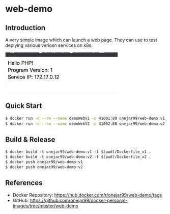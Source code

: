 # web-demo

## Introduction

A very simple image which can launch a web page.
They can use to test deplying various veriosn services on k8s.

![](./figures/i_imgur_com_3RoT0yF.png)

## Quick Start

```bash
$ docker run -d --rm --name demoWebV1 -p 41001:80 onejar99/web-demo:v1   # visit http://127.0.0.1:41001
$ docker run -d --rm --name demoWebV2 -p 41002:80 onejar99/web-demo:v2   # visit http://127.0.0.1:41002
```

## Build & Release

```
$ docker build -t onejar99/web-demo:v1 -f $(pwd)/Dockerfile_v1 .
$ docker build -t onejar99/web-demo:v2 -f $(pwd)/Dockerfile_v2 .
$ docker push onejar99/web-demo:v1
$ docker push onejar99/web-demo:v2
```


## References

- Docker Repository: https://hub.docker.com/r/onejar99/web-demo/tags
- GitHub: https://github.com/onejar99/docker-personal-images/tree/master/web-demo
